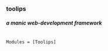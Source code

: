### toolips
##### a manic web-development framework
```@contents
```
```@autodocs
Modules = [Toolips]
```
